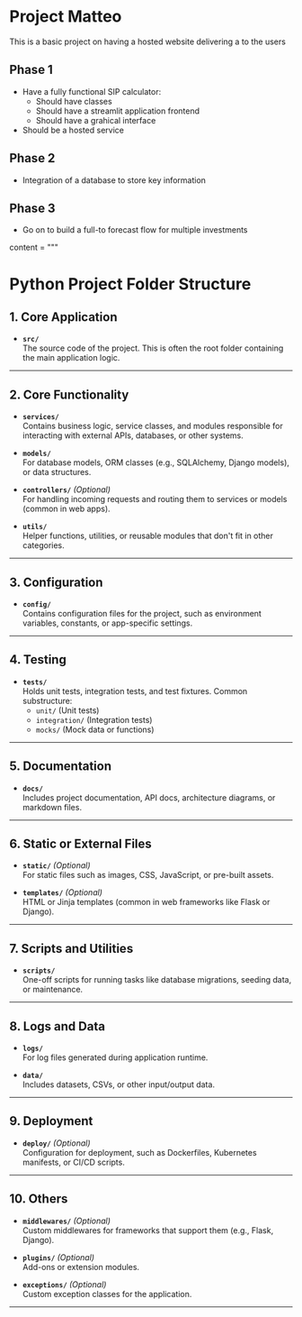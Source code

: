 # Project Matteo

This is a basic project on having a hosted website delivering a <value> to the users

## Phase 1
- Have a fully functional SIP calculator: 
    - Should have classes
    - Should have a streamlit application frontend
    - Should have a grahical interface
- Should be a hosted service

## Phase 2
- Integration of a database to store key information

## Phase 3 
- Go on to build a full-to forecast flow for multiple investments


content = """
# Python Project Folder Structure

## **1. Core Application**
- **`src/`**  
  The source code of the project. This is often the root folder containing the main application logic.

---

## **2. Core Functionality**
- **`services/`**  
  Contains business logic, service classes, and modules responsible for interacting with external APIs, databases, or other systems.
  
- **`models/`**  
  For database models, ORM classes (e.g., SQLAlchemy, Django models), or data structures.

- **`controllers/`** *(Optional)*  
  For handling incoming requests and routing them to services or models (common in web apps).

- **`utils/`**  
  Helper functions, utilities, or reusable modules that don't fit in other categories.

---

## **3. Configuration**
- **`config/`**  
  Contains configuration files for the project, such as environment variables, constants, or app-specific settings.

---

## **4. Testing**
- **`tests/`**  
  Holds unit tests, integration tests, and test fixtures. Common substructure:
  - `unit/` (Unit tests)
  - `integration/` (Integration tests)
  - `mocks/` (Mock data or functions)

---

## **5. Documentation**
- **`docs/`**  
  Includes project documentation, API docs, architecture diagrams, or markdown files.

---

## **6. Static or External Files**
- **`static/`** *(Optional)*  
  For static files such as images, CSS, JavaScript, or pre-built assets.

- **`templates/`** *(Optional)*  
  HTML or Jinja templates (common in web frameworks like Flask or Django).

---

## **7. Scripts and Utilities**
- **`scripts/`**  
  One-off scripts for running tasks like database migrations, seeding data, or maintenance.

---

## **8. Logs and Data**
- **`logs/`**  
  For log files generated during application runtime.

- **`data/`**  
  Includes datasets, CSVs, or other input/output data.

---

## **9. Deployment**
- **`deploy/`** *(Optional)*  
  Configuration for deployment, such as Dockerfiles, Kubernetes manifests, or CI/CD scripts.

---

## **10. Others**
- **`middlewares/`** *(Optional)*  
  Custom middlewares for frameworks that support them (e.g., Flask, Django).

- **`plugins/`** *(Optional)*  
  Add-ons or extension modules.

- **`exceptions/`** *(Optional)*  
  Custom exception classes for the application.

---